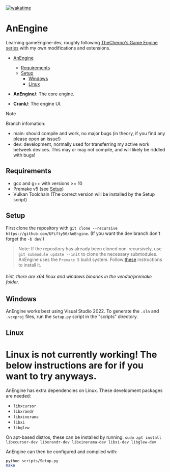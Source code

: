 [![wakatime](https://wakatime.com/badge/github/UFifty50/AnEngine.svg)](https://wakatime.com/badge/github/UFifty50/AnEngine)
# AnEngine
Learning gameEngine-dev, roughly following [TheCherno's Game Engine series](https://youtube.com/playlist?list=PLlrATfBNZ98dC-V-N3m0Go4deliWHPFwT) with my own modifications and extensions.

- [AnEngine](#anengine)
  - [Requirements](#requirements) 
  - [Setup](#setup)
    - [Windows](#windows)
    - [Linux](#linux)

- **AnEngine/**: The core engine.
- **Crank/**: The engine UI.


> [!NOTE]
> Branch infomation:
> - main: should compile and work, no major bugs (in theory, if you find any please open an issue!)
> - dev: development, normally used for transferring my active work betweek devices. This may or may not compile, and will likely be riddled with bugs!


## Requirements
- gcc and g++ with versions >= 10
- Premake v5 (see [Setup](#Setup))
- Vulkan Toolchain (The correct version will be installed by the Setup script)


## Setup
First clone the repository with `git clone --recursive https://github.com/UFifty50/AnEngine`. (If you want the dev branch don't forget the `-b dev`!)
> Note: If the repository has already been cloned non-recursively, use `git submodule update --init` to clone the necessary submodules.
AnEngine uses the `Premake 5` build system. Follow [these](https://premake.github.io/download.html) instructions to install it.

###### _hint, there are x64 linux and windows binaries in the vendor/premake folder._


## Windows
AnEngine works best using Visual Studio 2022. To generate the `.sln` and `.vcxproj` files, run the `Setup.py` script in the "scripts" directory.


## Linux
# Linux is not currently working! The below instructions are for if you want to try anyways.

AnEngine has extra dependencies on Linux. These development packages are needed:
- `libxcursor`
- `libxrandr`
- `libxinerama`
- `libxi`
- `libglew`

On apt-based distros, these can be installed by running:
`sudo apt install libxcursor-dev libxrandr-dev libxinerama-dev libxi-dev libglew-dev`

AnEngine can then be configured and compiled with:
```bash
python scripts/Setup.py
make
```
